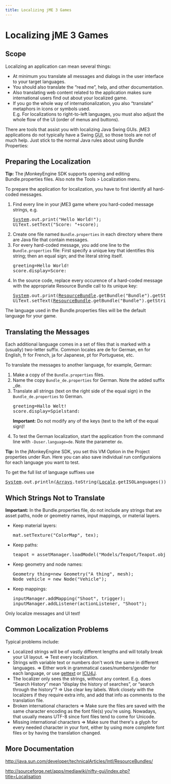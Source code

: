 ```yaml
---
title: Localizing jME 3 Games
---
```

<h1 class="sectionedit1" id="localizing_jme_3_games">Localizing jME 3 Games</h1>
<div class="level1">

</div>
<!-- EDIT1 SECTION "Localizing jME 3 Games" [1-38] -->
<h2 class="sectionedit2" id="scope">Scope</h2>
<div class="level2">

<p>
Localizing an application can mean several things: 
</p>
<ul>
<li class="level1"><div class="li"> At minimum you translate all messages and dialogs in the user interface to your target languages.</div>
</li>
<li class="level1"><div class="li"> You should also translate the “read me”, help, and other documentation.</div>
</li>
<li class="level1"><div class="li"> Also translating web content related to the application makes sure international users find out about your localized game.</div>
</li>
<li class="level1"><div class="li"> If you go the whole way of internationalization, you also “translate” metaphors in icons or symbols used. <br />
E.g. For localizations to right-to-left languages, you must also adjust the whole flow of the UI (order of menus and buttons).</div>
</li>
</ul>

<p>
There are tools that assist you with localizing Java Swing GUIs. jME3 applications do not typically have a Swing <abbr title="Graphical User Interface">GUI</abbr>, so those tools are not of much help. Just stick to the normal Java rules about using Bundle Properties:
</p>

</div>
<!-- EDIT2 SECTION "Scope" [39-879] -->
<h2 class="sectionedit3" id="preparing_the_localization">Preparing the Localization</h2>
<div class="level2">

<p>
<strong>Tip:</strong> The jMonkeyEngine SDK supports opening and editing Bundle.properties files. Also note the Tools &gt; Localization menu.
</p>

<p>
To prepare the application for localization, you have to first identify all hard-coded messages.
</p>
<ol>
<li class="level1"><div class="li"> Find every line in your jME3 game where you hard-coded message strings, e.g. <br />
<pre class="code java"><a href="http://www.google.com/search?hl=en&amp;q=allinurl%3Adocs.oracle.com+javase+docs+api+system"><span class="kw3">System</span></a>.<span class="me1">out</span>.<span class="me1">print</span><span class="br0">(</span><span class="st0">"Hello World!"</span><span class="br0">)</span><span class="sy0">;</span>
UiText.<span class="me1">setText</span><span class="br0">(</span><span class="st0">"Score: "</span><span class="sy0">+</span>score<span class="br0">)</span><span class="sy0">;</span></pre>
</div>
</li>
<li class="level1"><div class="li"> Create one file named <code>Bundle.properties</code> in each directory where there are Java file that contain messages.</div>
</li>
<li class="level1"><div class="li"> For every hard-coded message, you add one line to the <code>Bundle.properties</code> file: First specify a unique key that identifies this string; then an equal sign; and the literal string itself. <br />
<pre class="code">greeting=Hello World!
score.display=Score: </pre>
</div>
</li>
<li class="level1"><div class="li"> In the source code, replace every occurence of a hard-coded message with the appropriate Resource Bundle call to its unique key: <pre class="code java"><a href="http://www.google.com/search?hl=en&amp;q=allinurl%3Adocs.oracle.com+javase+docs+api+system"><span class="kw3">System</span></a>.<span class="me1">out</span>.<span class="me1">print</span><span class="br0">(</span><a href="http://www.google.com/search?hl=en&amp;q=allinurl%3Adocs.oracle.com+javase+docs+api+resourcebundle"><span class="kw3">ResourceBundle</span></a>.<span class="me1">getBundle</span><span class="br0">(</span><span class="st0">"Bundle"</span><span class="br0">)</span>.<span class="me1">getString</span><span class="br0">(</span><span class="st0">"greeting"</span><span class="br0">)</span><span class="br0">)</span><span class="sy0">;</span>
UiText.<span class="me1">setText</span><span class="br0">(</span><a href="http://www.google.com/search?hl=en&amp;q=allinurl%3Adocs.oracle.com+javase+docs+api+resourcebundle"><span class="kw3">ResourceBundle</span></a>.<span class="me1">getBundle</span><span class="br0">(</span><span class="st0">"Bundle"</span><span class="br0">)</span>.<span class="me1">getString</span><span class="br0">(</span><span class="st0">"score.display"</span><span class="br0">)</span><span class="sy0">+</span>score<span class="br0">)</span><span class="sy0">;</span></pre>
</div>
</li>
</ol>

<p>
The language used in the Bundle.properties files will be the default language for your game.
</p>

</div>
<!-- EDIT3 SECTION "Preparing the Localization" [880-2088] -->
<h2 class="sectionedit4" id="translating_the_messages">Translating the Messages</h2>
<div class="level2">

<p>
Each additional language comes in a set of files that is marked with a (usually) two-letter suffix. Common locales are de for German, en for English, fr for French, ja for Japanese, pt for Portuguese, etc.
</p>

<p>
To translate the messages to another language, for example, German:
</p>
<ol>
<li class="level1"><div class="li"> Make a copy of the <code>Bundle.properties</code> files.</div>
</li>
<li class="level1"><div class="li"> Name the copy <code>Bundle_de.properties</code> for German. Note the added suffix _de.</div>
</li>
<li class="level1"><div class="li"> Translate all strings (text on the right side of the equal sign) in the <code>Bundle_de.properties</code> to German. <pre class="code">greeting=Hallo Welt!
score.display=Spielstand: </pre>

<p>
 <strong>Important:</strong> Do not modify any of the keys (text to the left of the equal sign)!
</p>
</div>
</li>
<li class="level1"><div class="li"> To test the German localization, start the application from the command line with <code>-Duser.language=de</code>. Note the parameter <code>de</code>.</div>
</li>
</ol>

<p>
<strong>Tip:</strong> In the jMonkeyEngine SDK, you set this VM Option in the Project properties under Run. Here you can also save individual run configuraions for each language you want to test.
</p>

<p>
To get the full list of language suffixes use 
</p>
<pre class="code java"><a href="http://www.google.com/search?hl=en&amp;q=allinurl%3Adocs.oracle.com+javase+docs+api+system"><span class="kw3">System</span></a>.<span class="me1">out</span>.<span class="me1">println</span><span class="br0">(</span><a href="http://www.google.com/search?hl=en&amp;q=allinurl%3Adocs.oracle.com+javase+docs+api+arrays"><span class="kw3">Arrays</span></a>.<span class="me1">toString</span><span class="br0">(</span><a href="http://www.google.com/search?hl=en&amp;q=allinurl%3Adocs.oracle.com+javase+docs+api+locale"><span class="kw3">Locale</span></a>.<span class="me1">getISOLanguages</span><span class="br0">(</span><span class="br0">)</span><span class="br0">)</span><span class="br0">)</span><span class="sy0">;</span></pre>

</div>
<!-- EDIT4 SECTION "Translating the Messages" [2089-3243] -->
<h2 class="sectionedit5" id="which_strings_not_to_translate">Which Strings Not to Translate</h2>
<div class="level2">

<p>
<strong>Important:</strong> In the Bundle.properties file, do not include any strings that are asset paths, node or geometry names, input mappings, or material layers.
</p>
<ul>
<li class="level1"><div class="li"> Keep material layers: <pre class="code java">mat.<span class="me1">setTexture</span><span class="br0">(</span><span class="st0">"ColorMap"</span>, tex<span class="br0">)</span><span class="sy0">;</span></pre>
</div>
</li>
<li class="level1"><div class="li"> Keep paths: <pre class="code java">teapot <span class="sy0">=</span> assetManager.<span class="me1">loadModel</span><span class="br0">(</span><span class="st0">"Models/Teapot/Teapot.obj"</span><span class="br0">)</span><span class="sy0">;</span></pre>
</div>
</li>
<li class="level1"><div class="li"> Keep geometry and node names: <pre class="code java">Geometry thing<span class="sy0">=</span><span class="kw1">new</span> Geometry<span class="br0">(</span><span class="st0">"A thing"</span>, mesh<span class="br0">)</span><span class="sy0">;</span>
Node vehicle <span class="sy0">=</span> <span class="kw1">new</span> Node<span class="br0">(</span><span class="st0">"Vehicle"</span><span class="br0">)</span><span class="sy0">;</span></pre>
</div>
</li>
<li class="level1"><div class="li"> Keep mappings: <pre class="code java">inputManager.<span class="me1">addMapping</span><span class="br0">(</span><span class="st0">"Shoot"</span>, trigger<span class="br0">)</span><span class="sy0">;</span>
inputManager.<span class="me1">addListener</span><span class="br0">(</span>actionListener, <span class="st0">"Shoot"</span><span class="br0">)</span><span class="sy0">;</span></pre>
</div>
</li>
</ul>

<p>
Only localize messages and UI text!
</p>

</div>
<!-- EDIT5 SECTION "Which Strings Not to Translate" [3244-3918] -->
<h2 class="sectionedit6" id="common_localization_problems">Common Localization Problems</h2>
<div class="level2">

<p>
Typical problems include:
</p>
<ul>
<li class="level1"><div class="li"> Localized strings will be of vastly different lengths and will totally break your UI layout. ⇒ Test every localization.</div>
</li>
<li class="level1"><div class="li"> Strings with variable text or numbers don't work the same in different languages. ⇒ Either work in grammatical cases/numbers/gender for each language, or use <a href="http://www.gnu.org/software/gettext/manual/gettext.html#Plural-forms" class="urlextern" title="http://www.gnu.org/software/gettext/manual/gettext.html#Plural-forms" rel="nofollow">gettext</a> or <a href="http://userguide.icu-project.org/formatparse/messages" class="urlextern" title="http://userguide.icu-project.org/formatparse/messages" rel="nofollow">ICU4J</a>.</div>
</li>
<li class="level1"><div class="li"> The localizer only sees the strings, without any context. E.g. does “Search History” mean “display the history of searches”, or “search through the history”? ⇒ Use clear key labels. Work closely with the localizers if they require extra info, and add that info as comments to the translation file.</div>
</li>
<li class="level1"><div class="li"> Broken international characters ⇒ Make sure the files are saved with the same character encoding as the font file(s) you're using. Nowadays, that usually means UTF-8 since font files tend to come for Unicode.</div>
</li>
<li class="level1"><div class="li"> Missing international characters ⇒ Make sure that there's a glyph for every needed character in your font, either by using more complete font files or by having the translation changed.</div>
</li>
</ul>

</div>
<!-- EDIT6 SECTION "Common Localization Problems" [3919-5131] -->
<h2 class="sectionedit7" id="more_documentation">More Documentation</h2>
<div class="level2">

<p>
<a href="http://java.sun.com/developer/technicalArticles/Intl/ResourceBundles/" class="urlextern" title="http://java.sun.com/developer/technicalArticles/Intl/ResourceBundles/" rel="nofollow">http://java.sun.com/developer/technicalArticles/Intl/ResourceBundles/</a>
</p>

<p>
<a href="http://sourceforge.net/apps/mediawiki/nifty-gui/index.php?title=Localisation" class="urlextern" title="http://sourceforge.net/apps/mediawiki/nifty-gui/index.php?title=Localisation" rel="nofollow">http://sourceforge.net/apps/mediawiki/nifty-gui/index.php?title=Localisation</a>
</p>

</div>
<!-- EDIT7 SECTION "More Documentation" [5132-] -->
